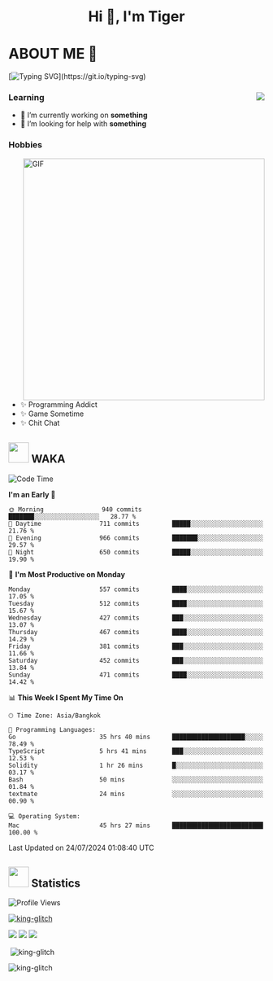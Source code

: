 <h1 align="center">Hi 👋, I'm Tiger</h1>




# ABOUT ME 💬

[![Typing SVG](https://readme-typing-svg.herokuapp.com?color=22F771&vCenter=true&lines=A+perssionate+developer+from+nowhere.)](https://git.io/typing-svg)

<div>
 <img align="right" src="https://spotify-github-profile.vercel.app/api/view?uid=12129734423&cover_image=false&theme=default&bar_color=22d016&bar_color_cover=true" />
 <h3>Learning</h3>
 
 <ul>
  <li>🔭 I’m currently working on <b>something</b></li>
  <li>🤝 I’m looking for help with <b>something</b></li>
 </ul>
 
</div>
<div>
 <h3>Hobbies</h3>
 <img align="right" height="475px"  alt="GIF" src="https://i.pinimg.com/originals/1f/b7/db/1fb7dbee557e5ed509f7517da8a84d58.gif" />
 <ul>
  <li>✨ Programming Addict</li>
  <li>✨ Game Sometime</li>
  <li>✨ Chit Chat</li>
 </ul>
 
</div>



## <img height="40" src="https://raw.githubusercontent.com/innng/innng/master/assets/kyubey.gif"/> WAKA

<!--START_SECTION:waka-->
![Code Time](http://img.shields.io/badge/Code%20Time-2%2C033%20hrs%2020%20mins-blue)

**I'm an Early 🐤** 

```text
🌞 Morning                940 commits         ███████░░░░░░░░░░░░░░░░░░   28.77 % 
🌆 Daytime                711 commits         █████░░░░░░░░░░░░░░░░░░░░   21.76 % 
🌃 Evening                966 commits         ███████░░░░░░░░░░░░░░░░░░   29.57 % 
🌙 Night                  650 commits         █████░░░░░░░░░░░░░░░░░░░░   19.90 % 
```
📅 **I'm Most Productive on Monday** 

```text
Monday                   557 commits         ████░░░░░░░░░░░░░░░░░░░░░   17.05 % 
Tuesday                  512 commits         ████░░░░░░░░░░░░░░░░░░░░░   15.67 % 
Wednesday                427 commits         ███░░░░░░░░░░░░░░░░░░░░░░   13.07 % 
Thursday                 467 commits         ████░░░░░░░░░░░░░░░░░░░░░   14.29 % 
Friday                   381 commits         ███░░░░░░░░░░░░░░░░░░░░░░   11.66 % 
Saturday                 452 commits         ███░░░░░░░░░░░░░░░░░░░░░░   13.84 % 
Sunday                   471 commits         ████░░░░░░░░░░░░░░░░░░░░░   14.42 % 
```


📊 **This Week I Spent My Time On** 

```text
🕑︎ Time Zone: Asia/Bangkok

💬 Programming Languages: 
Go                       35 hrs 40 mins      ████████████████████░░░░░   78.49 % 
TypeScript               5 hrs 41 mins       ███░░░░░░░░░░░░░░░░░░░░░░   12.53 % 
Solidity                 1 hr 26 mins        █░░░░░░░░░░░░░░░░░░░░░░░░   03.17 % 
Bash                     50 mins             ░░░░░░░░░░░░░░░░░░░░░░░░░   01.84 % 
textmate                 24 mins             ░░░░░░░░░░░░░░░░░░░░░░░░░   00.90 % 

💻 Operating System: 
Mac                      45 hrs 27 mins      █████████████████████████   100.00 % 
```


 Last Updated on 24/07/2024 01:08:40 UTC
<!--END_SECTION:waka-->
## <img height="40" src="https://raw.githubusercontent.com/innng/innng/master/assets/kyubey.gif"/> Statistics
![Profile Views](https://komarev.com/ghpvc/?username=king-glitch)  

<p align="left"> 
 <a href="https://github.com/ryo-ma/github-profile-trophy">
  <img src="https://github-profile-trophy.vercel.app/?username=king-glitch&theme=dracula" alt="king-glitch" />
 </a> </p>

![](https://github-profile-summary-cards.vercel.app/api/cards/profile-details?username=king-glitch&theme=dracula)
![](https://github-profile-summary-cards.vercel.app/api/cards/stats?username=king-glitch&theme=dracula) 
![](https://github-profile-summary-cards.vercel.app/api/cards/productive-time?username=king-glitch&theme=dracula)


<p>&nbsp;<img align="center" src="https://github-readme-stats.vercel.app/api?username=king-glitch&theme=dracula" alt="king-glitch" /></p>

<p><img align="center" src="https://github-readme-streak-stats.herokuapp.com/?user=king-glitch&theme=dracula" alt="king-glitch" /></p>
